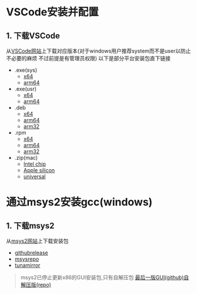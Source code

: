 # VSCode安装并配置
## 1. 下载VSCode
从[VSCode网站](https://code.visualstudio.com)上下载对应版本(对于windows用户推荐system而不是user以防止不必要的麻烦 不过前提是有管理员权限)
以下是部分平台安装包直下链接
- .exe(sys)
	- [x64](https://code.visualstudio.com/sha/download?build=stable&os=win32-x64)
	- [arm64](https://code.visualstudio.com/sha/download?build=stable&os=win32-arm64)
- .exe(usr)
	- [x64](https://code.visualstudio.com/sha/download?build=stable&os=win32-x64-user)
	- [arm64](https://code.visualstudio.com/sha/download?build=stable&os=win32-arm64-user)
- .deb
	- [x64](https://code.visualstudio.com/sha/download?build=stable&os=linux-deb-x64)
	- [arm64](https://code.visualstudio.com/sha/download?build=stable&os=linux-deb-arm64)
	- [arm32](https://code.visualstudio.com/sha/download?build=stable&os=linux-deb-armhf)
- .rpm
	- [x64](https://code.visualstudio.com/sha/download?build=stable&os=linux-rpm-x64)
	- [arm64](https://code.visualstudio.com/sha/download?build=stable&os=linux-rpm-arm64)
	- [arm32](https://code.visualstudio.com/sha/download?build=stable&os=linux-rpm-armhf)
- .zip(mac)
	- [Intel chip](https://code.visualstudio.com/sha/download?build=stable&os=darwin)
	- [Apple silicon](https://code.visualstudio.com/sha/download?build=stable&os=darwin-arm64)
	- [universal](https://code.visualstudio.com/sha/download?build=stable&os=darwin-universal)

# 通过msys2安装gcc(windows)
## 1. 下载msys2
从[msys2网站](https://www.msys2.org)上下载安装包
- [githubrelease](https://github.com/msys2/msys2-installer/releases/download/nightly-x86_64/msys2-x86_64-latest.exe)
- [msysrepo](https://repo.msys2.org/distrib/msys2-x86_64-latest.exe)
- [tunamirror](https://mirrors.tuna.tsinghua.edu.cn/msys2/distrib/msys2-x86_64-latest.exe)
> msys2已停止更新x86的GUI安装包,只有自解压包
 [最后一版GUI(github)](https://github.com/msys2/msys2-installer/releases/download/nightly-i686/msys2-i686-20210705.exe)[自解压版(repo)](https://repo.msys2.org/distrib/msys2-i686-latest.sfx.exe)

